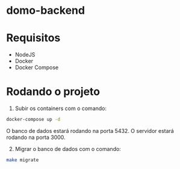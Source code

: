 # domo-backend

# Requisitos

- NodeJS
- Docker
- Docker Compose

# Rodando o projeto

1. Subir os containers com o comando:

```bash
docker-compose up -d
```

O banco de dados estará rodando na porta 5432.
O servidor estará rodando na porta 3000.

2. Migrar o banco de dados com o comando:

```bash
make migrate
```

